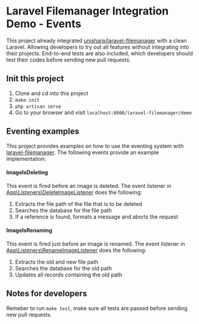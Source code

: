 # Laravel Filemanager Integration Demo - Events
This project already integrated [unisharp/laravel-filemanager](https://github.com/UniSharp/laravel-filemanager) with a clean Laravel. Allowing developers to try out all features without integrating into their projects. End-to-end tests are also included, which developers should test their codes before sending new pull requests.

## Init this project
1. Clone and cd into this project
2. `make init`
3. `php artisan serve`
4. Go to your browser and visit `localhost:8000/laravel-filemanager/demo`

## Eventing examples
This project provides examples on how to use the eventing system with [laravel-filemanager](https://github.com/UniSharp/laravel-filemanager).
The following events provide an example implementation:

#### ImageIsDeleting
This event is fired before an image is deleted. The event listener in [App\Listeners\DeleteImageListener](https://github.com/UniSharp/laravel-filemanager-demo-events/blob/master/app/Listeners/DeleteImageListener.php) does the following:
1. Extracts the file path of the file that is to be deleted
2. Searches the database for the file path
3. If a reference is found, formats a message and aborts the request

#### ImageIsRenaming
This event is fired just before an image is renamed. The event listener in [App\Listeners\RenameImageListener](https://github.com/UniSharp/laravel-filemanager-demo-events/blob/master/app/Listeners/RenameImageListener.php) does the following:
1. Extracts the old and new file path
2. Searches the database for the old path
3. Updates all records containing the old path

## Notes for developers
Remeber to run `make test`, make sure all tests are passed before sending new pull requests.
